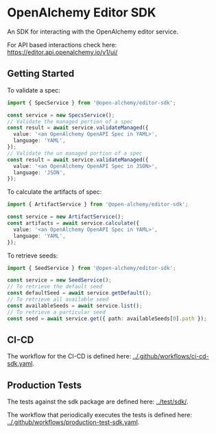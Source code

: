 # OpenAlchemy Editor SDK

An SDK for interacting with the OpenAlchemy editor service.

For API based interactions check here:
<https://editor.api.openalchemy.io/v1/ui/>

## Getting Started

To validate a spec:

```typescript
import { SpecService } from '@open-alchemy/editor-sdk';

const service = new SpecsService();
// Validate the managed portion of a spec
const result = await service.validateManaged({
  value: '<an OpenAlchemy OpenAPI Spec in YAML>',
  language: 'YAML',
});
// Validate the un managed portion of a spec
const result = await service.validateManaged({
  value: '<an OpenAlchemy OpenAPI Spec in JSON>',
  language: 'JSON',
});
```

To calculate the artifacts of spec:

```typescript
import { ArtifactService } from '@open-alchemy/editor-sdk';

const service = new ArtifactService();
const artifacts = await service.calculate({
  value: '<an OpenAlchemy OpenAPI Spec in YAML>',
  language: 'YAML',
});
```

To retrieve seeds:

```typescript
import { SeedService } from '@open-alchemy/editor-sdk';

const service = new SeedService();
// To retrieve the default seed
const defaultSeed = await service.getDefault();
// To retrieve all available seed
const availableSeeds = await service.list();
// To retrieve a particular seed
const seed = await service.get({ path: availableSeeds[0].path });
```

## CI-CD

The workflow for the CI-CD is defined here:
[../.github/workflows/ci-cd-sdk.yaml](../.github/workflows/ci-cd-sdk.yaml).

## Production Tests

The tests against the sdk package are defined here:
[../test/sdk/](../test/sdk/).

The workflow that periodically executes the tests is defined here:
[../.github/workflows/production-test-sdk.yaml](../.github/workflows/production-test-sdk.yaml).
